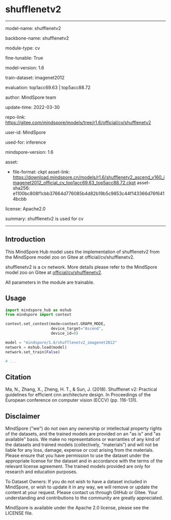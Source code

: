 # shufflenetv2

---

model-name: shufflenetv2

backbone-name: shufflenetv2

module-type: cv

fine-tunable: True

model-version: 1.6

train-dataset: imagenet2012

evaluation: top1acc69.63 | top5acc88.72

author: MindSpore team

update-time: 2022-03-30

repo-link: <https://gitee.com/mindspore/models/tree/r1.6/official/cv/shufflenetv2>

user-id: MindSpore

used-for: inference

mindspore-version: 1.6

asset:

-
    file-format: ckpt
    asset-link: <https://download.mindspore.cn/models/r1.6/shufflenetv2_ascend_v160_imagenet2012_official_cv_top1acc69.63_top5acc88.72.ckpt>
    asset-sha256: e1100bc808f1cbb37664d776085b4d82b19b5c9853c44f143366d76f6414bcbb

license: Apache2.0

summary: shufflenetv2 is used for cv

---

## Introduction

This MindSpore Hub model uses the implementation of shufflenetv2 from the MindSpore model zoo on Gitee at official/cv/shufflenetv2.

shufflenetv2 is a cv network. More details please refer to the MindSpore model zoo on Gitee at [official/cv/shufflenetv2](https://gitee.com/mindspore/models/blob/r1.6/official/cv/shufflenetv2/README.md).

All parameters in the module are trainable.

## Usage

```python
import mindspore_hub as mshub
from mindspore import context

context.set_context(mode=context.GRAPH_MODE,
                    device_target="Ascend",
                    device_id=0)

model = "mindspore/1.6/shufflenetv2_imagenet2012"
network = mshub.load(model)
network.set_train(False)

# ...
```

## Citation

Ma, N., Zhang, X., Zheng, H. T., & Sun, J. (2018). Shufflenet v2: Practical guidelines for efficient cnn architecture design. In Proceedings of the European conference on computer vision (ECCV) (pp. 116-131).

## Disclaimer

MindSpore ("we") do not own any ownership or intellectual property rights of the datasets, and the trained models are provided on an "as is" and "as available" basis. We make no representations or warranties of any kind of the datasets and trained models (collectively, “materials”) and will not be liable for any loss, damage, expense or cost arising from the materials. Please ensure that you have permission to use the dataset under the appropriate license for the dataset and in accordance with the terms of the relevant license agreement. The trained models provided are only for research and education purposes.

To Dataset Owners: If you do not wish to have a dataset included in MindSpore, or wish to update it in any way, we will remove or update the content at your request. Please contact us through GitHub or Gitee. Your understanding and contributions to the community are greatly appreciated.

MindSpore is available under the Apache 2.0 license, please see the LICENSE file.
